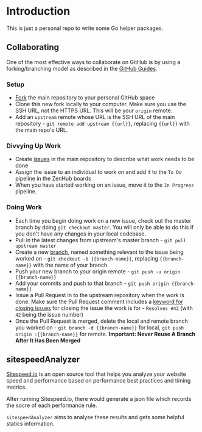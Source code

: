 # Introduction

This is just a personal repo to write some Go helper packages.


## Collaborating

One of the most effective ways to collaborate on GitHub is by using a forking/branching model as described in the [GitHub Guides](https://guides.github.com/).

### Setup

* [Fork](https://guides.github.com/activities/forking/) the main repository to your personal GitHub space
* Clone this new fork locally to your computer. Make sure you use the SSH URL, not the HTTPS URL. This will be your `origin` remote.
* Add an `upstream` remote whose URL is the SSH URL of the main repository - `git remote add upstream {{url}}`, replacing `{{url}}` with the main repo's URL.

### Divvying Up Work

* Create [issues](https://guides.github.com/features/issues/) in the main repository to describe what work needs to be done
* Assign the issue to an individual to work on and add it to the `To Do` pipeline in the ZenHub boards
* When you have started working on an issue, move it to the `In Progress` pipeline.

### Doing Work

* Each time you begin doing work on a new issue, check out the master branch by doing `git checkout master`. You will only be able to do this if you don't have any changes in your local codebase.
* Pull in the latest changes from upstream's master branch - `git pull upstream master`
* Create a new [branch](https://guides.github.com/introduction/flow/), named something relevant to the issue being worked on - `git checkout -b {{branch-name}}`, replacing `{{branch-name}}` with the name of your branch.
* Push your new branch to your origin remote - `git push -u origin {{branch-name}}`
* Add your commits and push to that branch - `git push origin {{branch-name}}`
* Issue a Pull Request in to the upstream repository when the work is done. Make sure the Pull Request comment includes a [keyword for closing issues](https://help.github.com/articles/closing-issues-via-commit-messages/) for closing the issue the work is for - `Resolves #42` (with `42` being the issue number)
* Once the Pull Request is merged, delete the local and remote branch you worked on - `git branch -d {{branch-name}}` for local, `git push origin :{{branch-name}}` for remote. **Important: Never Reuse A Branch After It Has Been Merged**



## sitespeedAnalyzer

[Sitespeed.io](https://www.sitespeed.io/) is an open source tool that helps you analyze your website speed and performance based on performance best practices and timing metrics.

After running Sitespeed.io, there would generate a json file which records the socre of each performance rule.

`sitespeedAnalyzer` aims to analyse these results and gets some helpful statics information.



